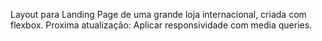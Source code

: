 Layout para Landing Page de uma grande loja internacional, criada com flexbox.
Proxima atualização: Aplicar responsividade com media queries. 
